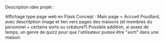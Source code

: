 Description idée projet  : 

Affichage type page web en Flask
Concept : Main page = Accueil Poudlard, avec descritption image et lien vers pages des maisons (et membres du personnel + certains sorts ou créature?)
Possible addition, si assez de temps, un genre de quizz pour que l'utilisateur puisse être "sorti" dans une maison.
